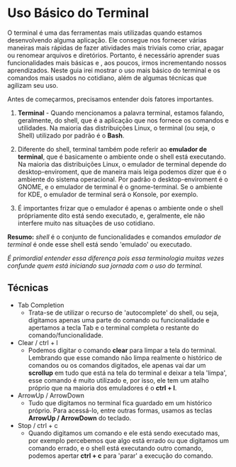 # Uso Básico do Terminal

O terminal é uma das ferramentas mais utilizadas quando estamos desenvolvendo alguma aplicação. Ele consegue nos fornecer várias maneiras mais rápidas de fazer atividades mais triviais como criar, apagar ou renomear arquivos e diretórios. Portanto, é necessário aprender suas funcionalidades mais básicas e , aos poucos, irmos incrementando nossos aprendizados. Neste guia irei mostrar o uso mais básico do terminal e os comandos mais usados no cotidiano, além de algumas técnicas que agilizam seu uso.

Antes de começarmos, precisamos entender dois fatores importantes.

1. **Terminal** - Quando mencionamos a palavra terminal, estamos falando, geralmente, do shell, que é a aplicação que nos fornece os comandos e utilidades. Na maioria das distribuições Linux, o terminal (ou seja, o Shell) utilizado por padrão é o **Bash**.

2. Diferente do shell, terminal também pode referir ao **emulador de terminal**, que é basicamente o ambiente onde o shell está executando. Na maioria das distribuições Linux, o emulador de terminal depende do desktop-enviroment, que de maneira mais leiga podemos dizer que é o ambiente do sistema operacional. Por padrão o desktop-enviroment é o GNOME, e o emulador de terminal é o gnome-terminal. Se o ambiente for KDE, o emulador de terminal será o Konsole, por exemplo.
3. É importantes frizar que o emulador é apenas o ambiente onde o shell própriamente dito está sendo executado, e, geralmente, ele não interfere muito nas situações de uso cotidiano.

**Resumo:** _shell_ é o conjunto de funcionalidades e comandos _emulador de terminal_ é onde esse shell está sendo 'emulado' ou executado.

_É primordial entender essa diferença pois essa terminologia muitas vezes confunde quem está iniciando sua jornada com o uso do terminal._

## Técnicas

- Tab Completion
  - Trata-se de utilizar o recurso de 'autocomplete' do shell, ou seja, digitamos apenas uma parte do comando ou funcionalidade e apertamos a tecla Tab e o terminal completa o restante do comando/funcionalidade.
- Clear / ctrl + l
  - Podemos digitar o comando **clear** para limpar a tela do terminal. Lembrando que esse comando não limpa realmente o histórico de comandos ou os comandos digitados, ele apenas vai dar um **scrollup** em tudo que está na tela do terminal e deixar a tela 'limpa', esse comando é muito utilizado e, por isso, ele tem um atalho próprio que na maioria dos emuladores é o **ctrl + l**.
- ArrowUp / ArrowDown
  - Tudo que digitamos no terminal fica guardado em um histórico próprio. Para acessá-lo, entre outras formas, usamos as teclas **ArrowUp / ArrowDown** do teclado.
- Stop / ctrl + c
  - Quando digitamos um comando e ele está sendo executado mas, por exemplo percebemos que algo está errado ou que digitamos um comando errado, e o shell está executando outro comando, podemos apertar **ctrl + c** para 'parar' a execução do comando.
